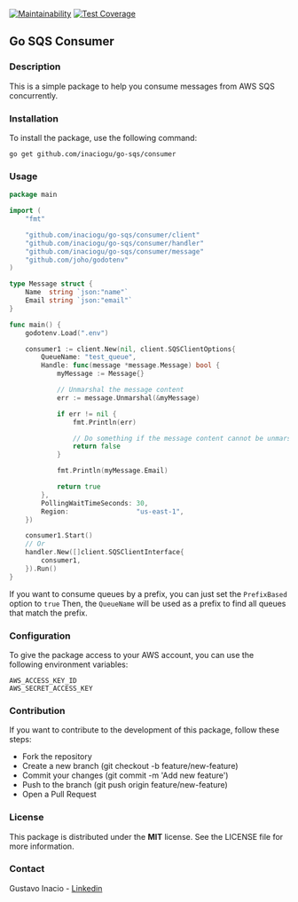 [![Maintainability](https://api.codeclimate.com/v1/badges/9693cf5c61dc08d04fd5/maintainability)](https://codeclimate.com/github/inaciogu/go-sqs-consumer/maintainability)
[![Test Coverage](https://api.codeclimate.com/v1/badges/9693cf5c61dc08d04fd5/test_coverage)](https://codeclimate.com/github/inaciogu/go-sqs-consumer/test_coverage)

## Go SQS Consumer

### Description
This is a simple package to help you consume messages from AWS SQS concurrently.

### Installation
To install the package, use the following command:

``````shell
go get github.com/inaciogu/go-sqs/consumer
``````

### Usage

``````go
package main

import (
	"fmt"

	"github.com/inaciogu/go-sqs/consumer/client"
	"github.com/inaciogu/go-sqs/consumer/handler"
	"github.com/inaciogu/go-sqs/consumer/message"
	"github.com/joho/godotenv"
)

type Message struct {
	Name  string `json:"name"`
	Email string `json:"email"`
}

func main() {
	godotenv.Load(".env")

	consumer1 := client.New(nil, client.SQSClientOptions{
		QueueName: "test_queue",
		Handle: func(message *message.Message) bool {
			myMessage := Message{}

			// Unmarshal the message content
			err := message.Unmarshal(&myMessage)

			if err != nil {
				fmt.Println(err)

				// Do something if the message content cannot be unmarshalled
				return false
			}

			fmt.Println(myMessage.Email)

			return true
		},
		PollingWaitTimeSeconds: 30,
		Region:                 "us-east-1",
	})

	consumer1.Start()
	// Or
	handler.New([]client.SQSClientInterface{
		consumer1,
	}).Run()
}

``````
If you want to consume queues by a prefix, you can just set the `PrefixBased` option to `true` Then, the `QueueName` will be used as a prefix to find all queues that match the prefix.

### Configuration
To give the package access to your AWS account, you can use the following environment variables:

``````shell
AWS_ACCESS_KEY_ID
AWS_SECRET_ACCESS_KEY
``````

### Contribution
If you want to contribute to the development of this package, follow these steps:

- Fork the repository
- Create a new branch (git checkout -b feature/new-feature)
- Commit your changes (git commit -m 'Add new feature')
- Push to the branch (git push origin feature/new-feature)
- Open a Pull Request

### License
This package is distributed under the **MIT** license. See the LICENSE file for more information.

### Contact
Gustavo Inacio - [Linkedin](https://linkedin.com/in/inaciogu)
